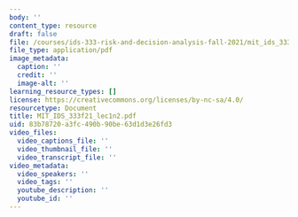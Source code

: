 ```yaml
---
body: ''
content_type: resource
draft: false
file: /courses/ids-333-risk-and-decision-analysis-fall-2021/mit_ids_333f21_lec117.pdf
file_type: application/pdf
image_metadata:
  caption: ''
  credit: ''
  image-alt: ''
learning_resource_types: []
license: https://creativecommons.org/licenses/by-nc-sa/4.0/
resourcetype: Document
title: MIT_IDS_333f21_lec1n2.pdf
uid: 83b78720-a3fc-490b-90be-63d1d3e26fd3
video_files:
  video_captions_file: ''
  video_thumbnail_file: ''
  video_transcript_file: ''
video_metadata:
  video_speakers: ''
  video_tags: ''
  youtube_description: ''
  youtube_id: ''
---
```

